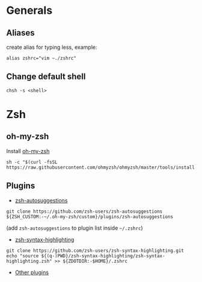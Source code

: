# Generals
## Aliases
create alias for typing less, example:
```shell
alias zshrc="vim ~./zshrc"
```
## Change default shell
```shell
chsh -s <shell>
```

# Zsh
## oh-my-zsh
Install [oh-my-zsh](https://github.com/ohmyzsh/ohmyzsh)
```shell
sh -c "$(curl -fsSL https://raw.githubusercontent.com/ohmyzsh/ohmyzsh/master/tools/install.sh)"
```
## Plugins
- [zsh-autosuggestions](https://github.com/zsh-users/zsh-autosuggestions)
```shell
git clone https://github.com/zsh-users/zsh-autosuggestions ${ZSH_CUSTOM:-~/.oh-my-zsh/custom}/plugins/zsh-autosuggestions
```
(add `zsh-autosuggestions` to plugin list inside `~/.zshrc`)

- [zsh-syntax-highlighting](https://github.com/zsh-users/zsh-syntax-highlighting)
```shell
git clone https://github.com/zsh-users/zsh-syntax-highlighting.git
echo "source ${(q-)PWD}/zsh-syntax-highlighting/zsh-syntax-highlighting.zsh" >> ${ZDOTDIR:-$HOME}/.zshrc
```
- [Other plugins](https://github.com/ohmyzsh/ohmyzsh/wiki/plugins)
